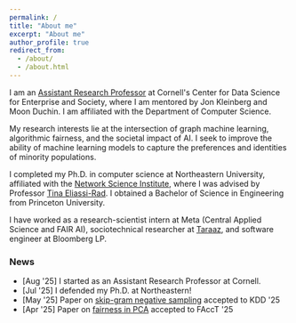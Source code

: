 ```yaml
---
permalink: /
title: "About me"
excerpt: "About me"
author_profile: true
redirect_from: 
  - /about/
  - /about.html
---
```


I am an [Assistant Research Professor](https://datasciencecenter.cornell.edu/professorship-program/) at Cornell's Center for Data Science for Enterprise and Society, where I am mentored by Jon Kleinberg and Moon Duchin. I am affiliated with the Department of Computer Science.
 
My research interests lie at the intersection of graph machine learning, algorithmic fairness, and the societal impact of AI. I seek to improve the ability of machine learning models to capture the preferences and identities of minority populations.   

I completed my Ph.D. in computer science at Northeastern University, affiliated with the [Network Science Institute](https://www.networkscienceinstitute.org/), where I was advised by Professor [Tina Eliassi-Rad](http://eliassi.org/). I obtained a Bachelor of Science in Engineering from Princeton University.

I have worked as a research-scientist intern at Meta (Central Applied Science and FAIR AI), sociotechnical researcher at [Taraaz](https://taraazresearch.org/), and software engineer at Bloomberg LP.

### News

* [Aug '25] I started as an Assistant Research Professor at Cornell.
* [Jul '25] I defended my Ph.D. at Northeastern!
* [May '25] Paper on [skip-gram negative sampling](https://arxiv.org/abs/2405.00172) accepted to KDD '25
* [Apr '25] Paper on [fairness in PCA](https://arxiv.org/abs/2310.09687) accepted to FAccT '25